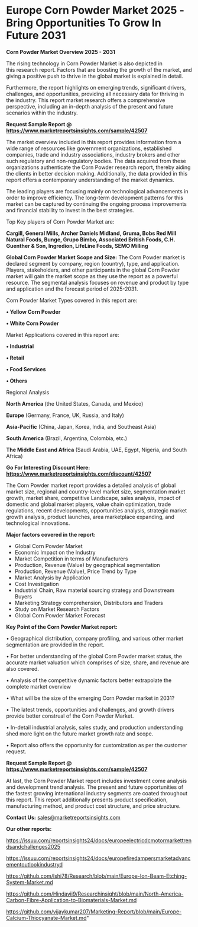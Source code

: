 # Europe Corn Powder Market 2025 -Bring Opportunities To Grow In Future 2031

<Strong> Corn Powder Market Overview 2025 - 2031</strong>

The rising technology in Corn Powder Market is also depicted in this research report. Factors that are boosting the growth of the market, and giving a positive push to thrive in the global market is explained in detail.

Furthermore, the report highlights on emerging trends, significant drivers, challenges, and opportunities, providing all necessary data for thriving in the industry. This report market research offers a comprehensive perspective, including an in-depth analysis of the present and future scenarios within the industry.

<strong>Request Sample Report @ <a href=https://www.marketreportsinsights.com/sample/42507>https://www.marketreportsinsights.com/sample/42507</a></strong>

The market overview included in this report provides information from a wide range of resources like government organizations, established companies, trade and industry associations, industry brokers and other such regulatory and non-regulatory bodies. The data acquired from these organizations authenticate the Corn Powder research report, thereby aiding the clients in better decision making. Additionally, the data provided in this report offers a contemporary understanding of the market dynamics.

The leading players are focusing mainly on technological advancements in order to improve efficiency. The long-term development patterns for this market can be captured by continuing the ongoing process improvements and financial stability to invest in the best strategies.

Top Key players of Corn Powder Market are:

<strong>Cargill, General Mills, Archer Daniels Midland, Gruma, Bobs Red Mill Natural Foods, Bunge, Grupo Bimbo, Associated British Foods, C.H. Guenther & Son, Ingredion, LifeLine Foods, SEMO Milling</strong>

<strong><b>Global Corn Powder Market Scope and Size:</b></strong>
The Corn Powder market is declared segment by company, region (country), type, and application. Players, stakeholders, and other participants in the global Corn Powder market will gain the market scope as they use the report as a powerful resource. The segmental analysis focuses on revenue and product by type and application and the forecast period of 2025-2031.

Corn Powder Market Types covered in this report are:

<strong>•  Yellow Corn Powder

•  White Corn Powder</strong>

Market Applications covered in this report are:

<strong>•  Industrial

•  Retail

•  Food Services

•  Others</strong> 

Regional Analysis

<strong>North America</strong> (the United States, Canada, and Mexico)

<strong>Europe</strong> (Germany, France, UK, Russia, and Italy)

<strong>Asia-Pacific</strong> (China, Japan, Korea, India, and Southeast Asia)

<strong>South America</strong> (Brazil, Argentina, Colombia, etc.)

<strong>The Middle East and Africa</strong> (Saudi Arabia, UAE, Egypt, Nigeria, and South Africa)

<strong>Go For Interesting Discount Here: <a href=https://www.marketreportsinsights.com/discount/42507>https://www.marketreportsinsights.com/discount/42507</a></strong>

The Corn Powder market report provides a detailed analysis of global market size, regional and country-level market size, segmentation market growth, market share, competitive Landscape, sales analysis, impact of domestic and global market players, value chain optimization, trade regulations, recent developments, opportunities analysis, strategic market growth analysis, product launches, area marketplace expanding, and technological innovations.

<strong><b>Major factors covered in the report:</b></strong>
<ul>
  <li>Global Corn Powder Market </li>
  <li>Economic Impact on the Industry</li>
  <li>Market Competition in terms of Manufacturers</li>
  <li>Production, Revenue (Value) by geographical segmentation</li>
  <li>Production, Revenue (Value), Price Trend by Type</li>
  <li>Market Analysis by Application</li>
  <li>Cost Investigation</li>
  <li>Industrial Chain, Raw material sourcing strategy and Downstream Buyers</li>
  <li>Marketing Strategy comprehension, Distributors and Traders</li>
  <li>Study on Market Research Factors</li>
  <li>Global Corn Powder Market Forecast</li>
</ul>

<strong><b>Key Point of the Corn Powder Market report:</b></strong>

• Geographical distribution, company profiling, and various other market segmentation are provided in the report.

• For better understanding of the global Corn Powder market status, the accurate market valuation which comprises of size, share, and revenue are also covered.

• Analysis of the competitive dynamic factors better extrapolate the complete market overview

• What will be the size of the emerging Corn Powder market in 2031?

• The latest trends, opportunities and challenges, and growth drivers provide better construal of the Corn Powder Market.

• In-detail industrial analysis, sales study, and production understanding shed more light on the future market growth rate and scope.

• Report also offers the opportunity for customization as per the customer request.

<strong>Request Sample Report @ <a href=https://www.marketreportsinsights.com/sample/42507>https://www.marketreportsinsights.com/sample/42507</a></strong>

At last, the Corn Powder Market report includes investment come analysis and development trend analysis. The present and future opportunities of the fastest growing international industry segments are coated throughout this report. This report additionally presents product specification, manufacturing method, and product cost structure, and price structure.

<strong>Contact Us:</strong>
sales@marketreportsinsights.com

<strong>Our other reports:</strong>

<a href=https://issuu.com/reportsinsights24/docs/europeelectricdcmotormarkettrendsandchallenges2025>https://issuu.com/reportsinsights24/docs/europeelectricdcmotormarkettrendsandchallenges2025</a>

<a href=https://issuu.com/reportsinsights24/docs/europefiredampersmarketadvancementoutlookindustryd>https://issuu.com/reportsinsights24/docs/europefiredampersmarketadvancementoutlookindustryd</a>

<a href=https://github.com/Ishi78/Research/blob/main/Europe-Ion-Beam-Etching-System-Market.md>https://github.com/Ishi78/Research/blob/main/Europe-Ion-Beam-Etching-System-Market.md</a>

<a href=https://github.com/Hindavii9/Researchinsight/blob/main/North-America-Carbon-Fibre-Application-to-Biomaterials-Market.md>https://github.com/Hindavii9/Researchinsight/blob/main/North-America-Carbon-Fibre-Application-to-Biomaterials-Market.md</a>

<a href=https://github.com/vijaykumar207/Marketing-Report/blob/main/Europe-Calcium-Thiocyanate-Market.md>https://github.com/vijaykumar207/Marketing-Report/blob/main/Europe-Calcium-Thiocyanate-Market.md</a>"
